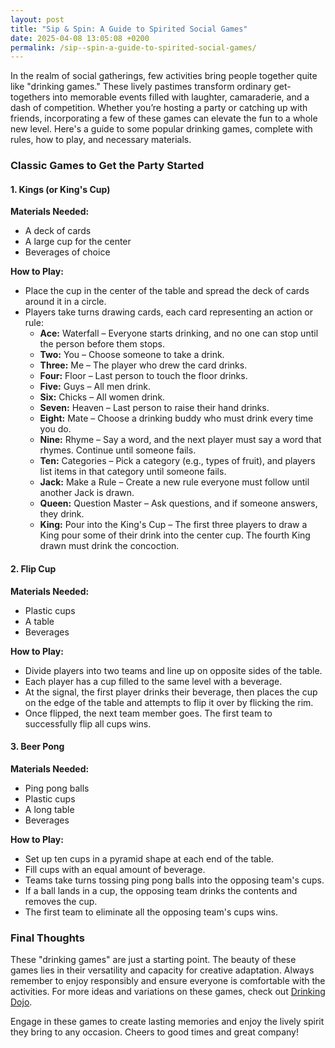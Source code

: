 ```yaml
---
layout: post
title: "Sip & Spin: A Guide to Spirited Social Games"
date: 2025-04-08 13:05:08 +0200
permalink: /sip--spin-a-guide-to-spirited-social-games/
---
```



In the realm of social gatherings, few activities bring people together quite like "drinking games." These lively pastimes transform ordinary get-togethers into memorable events filled with laughter, camaraderie, and a dash of competition. Whether you’re hosting a party or catching up with friends, incorporating a few of these games can elevate the fun to a whole new level. Here's a guide to some popular drinking games, complete with rules, how to play, and necessary materials.

### Classic Games to Get the Party Started

#### 1. **Kings (or King's Cup)**

**Materials Needed:**  
- A deck of cards  
- A large cup for the center  
- Beverages of choice  

**How to Play:**  
- Place the cup in the center of the table and spread the deck of cards around it in a circle.
- Players take turns drawing cards, each card representing an action or rule:
  - **Ace:** Waterfall – Everyone starts drinking, and no one can stop until the person before them stops.
  - **Two:** You – Choose someone to take a drink.
  - **Three:** Me – The player who drew the card drinks.
  - **Four:** Floor – Last person to touch the floor drinks.
  - **Five:** Guys – All men drink.
  - **Six:** Chicks – All women drink.
  - **Seven:** Heaven – Last person to raise their hand drinks.
  - **Eight:** Mate – Choose a drinking buddy who must drink every time you do.
  - **Nine:** Rhyme – Say a word, and the next player must say a word that rhymes. Continue until someone fails.
  - **Ten:** Categories – Pick a category (e.g., types of fruit), and players list items in that category until someone fails.
  - **Jack:** Make a Rule – Create a new rule everyone must follow until another Jack is drawn.
  - **Queen:** Question Master – Ask questions, and if someone answers, they drink.
  - **King:** Pour into the King's Cup – The first three players to draw a King pour some of their drink into the center cup. The fourth King drawn must drink the concoction.

#### 2. **Flip Cup**

**Materials Needed:**  
- Plastic cups  
- A table  
- Beverages  

**How to Play:**  
- Divide players into two teams and line up on opposite sides of the table.
- Each player has a cup filled to the same level with a beverage.
- At the signal, the first player drinks their beverage, then places the cup on the edge of the table and attempts to flip it over by flicking the rim.
- Once flipped, the next team member goes. The first team to successfully flip all cups wins.

#### 3. **Beer Pong**

**Materials Needed:**  
- Ping pong balls  
- Plastic cups  
- A long table  
- Beverages  

**How to Play:**  
- Set up ten cups in a pyramid shape at each end of the table.
- Fill cups with an equal amount of beverage.
- Teams take turns tossing ping pong balls into the opposing team's cups.
- If a ball lands in a cup, the opposing team drinks the contents and removes the cup.
- The first team to eliminate all the opposing team's cups wins.

### Final Thoughts

These "drinking games" are just a starting point. The beauty of these games lies in their versatility and capacity for creative adaptation. Always remember to enjoy responsibly and ensure everyone is comfortable with the activities. For more ideas and variations on these games, check out [Drinking Dojo](https://drinkingdojo.com).

Engage in these games to create lasting memories and enjoy the lively spirit they bring to any occasion. Cheers to good times and great company!